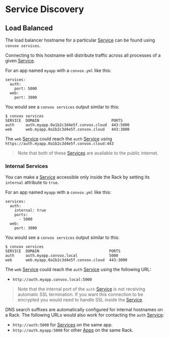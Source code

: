 # Service Discovery

## Load Balanced

The load balancer hostname for a particular [Service](../reference/app/primitives/service.md) can
be found using `convox services`.

Connecting to this hostname will distribute traffic across all processes of a given
[Service](../reference/app/primitives/service.md).

For an app named `myapp` with a `convox.yml` like this:

    services:
      auth:
        port: 5000
      web:
        port: 3000

You would see a `convox services` output similar to this:

    $ convox services
    SERVICE  DOMAIN                                PORTS
    auth     auth.myapp.0a1b2c3d4e5f.convox.cloud  443:5000
    web      web.myapp.0a1b2c3d4e5f.convox.cloud   443:3000

The `web` [Service](../reference/app/primitives/service.md) could reach the `auth`
[Service](../reference/app/primitives/service.md) using `https://auth.myapp.0a1b2c3d4e5f.convox.cloud:443`

> Note that both of these [Services](../reference/app/primitives/service.md) are available to the public internet.

### Internal Services

You can make a [Service](../reference/app/primitives/service.md) accessible only inside the Rack
by setting its `internal` attribute to `true`.

For an app named `myapp` with a `convox.yml` like this:

    services:
      auth:
        internal: true
        ports:
          - 5000
      web:
        port: 3000

You would see a `convox services` output similar to this:

    $ convox services
    SERVICE  DOMAIN                               PORTS
    auth     auth.myapp.convox.local              5000
    web      web.myapp.0a1b2c3d4e5f.convox.cloud  443:3000

The `web` [Service](../reference/app/primitives/service.md) could reach the `auth` [Service](../reference/app/primitives/service.md) using the following URL:

* `http://auth.myapp.convox.local:5000`

> Note that the internal port of the `auth` [Service](../reference/app/primitives/service.md) is not receiving
> automatic SSL termination. If you want this connection to be encrypted you would need to handle SSL
> inside the [Service](../reference/app/primitives/service.md).

DNS search suffixes are automatically configured for internal hostnames on a Rack. The following URLs would
also work for contacting the `auth` [Service](../reference/app/primitives/service.md):

* `http://auth:5000` for [Services](../reference/app/primitives/service.md) on the same app.
* `http://auth.myapp:5000` for other [Apps](../reference/app.md) on the same Rack.